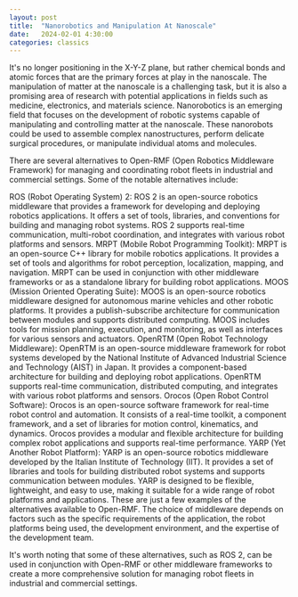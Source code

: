 ```yaml
---
layout: post
title:  "Nanorobotics and Manipulation At Nanoscale"
date:   2024-02-01 4:30:00
categories: classics
---
```



It's no longer positioning in the X-Y-Z plane, but rather chemical bonds and atomic forces that are the primary forces at play in the nanoscale. The manipulation of matter at the nanoscale is a challenging task, but it is also a promising area of research with potential applications in fields such as medicine, electronics, and materials science. Nanorobotics is an emerging field that focuses on the development of robotic systems capable of manipulating and controlling matter at the nanoscale. These nanorobots could be used to assemble complex nanostructures, perform delicate surgical procedures, or manipulate individual atoms and molecules.


There are several alternatives to Open-RMF (Open Robotics Middleware Framework) for managing and coordinating robot fleets in industrial and commercial settings. Some of the notable alternatives include:

ROS (Robot Operating System) 2:
ROS 2 is an open-source robotics middleware that provides a framework for developing and deploying robotics applications.
It offers a set of tools, libraries, and conventions for building and managing robot systems.
ROS 2 supports real-time communication, multi-robot coordination, and integrates with various robot platforms and sensors.
MRPT (Mobile Robot Programming Toolkit):
MRPT is an open-source C++ library for mobile robotics applications.
It provides a set of tools and algorithms for robot perception, localization, mapping, and navigation.
MRPT can be used in conjunction with other middleware frameworks or as a standalone library for building robot applications.
MOOS (Mission Oriented Operating Suite):
MOOS is an open-source robotics middleware designed for autonomous marine vehicles and other robotic platforms.
It provides a publish-subscribe architecture for communication between modules and supports distributed computing.
MOOS includes tools for mission planning, execution, and monitoring, as well as interfaces for various sensors and actuators.
OpenRTM (Open Robot Technology Middleware):
OpenRTM is an open-source middleware framework for robot systems developed by the National Institute of Advanced Industrial Science and Technology (AIST) in Japan.
It provides a component-based architecture for building and deploying robot applications.
OpenRTM supports real-time communication, distributed computing, and integrates with various robot platforms and sensors.
Orocos (Open Robot Control Software):
Orocos is an open-source software framework for real-time robot control and automation.
It consists of a real-time toolkit, a component framework, and a set of libraries for motion control, kinematics, and dynamics.
Orocos provides a modular and flexible architecture for building complex robot applications and supports real-time performance.
YARP (Yet Another Robot Platform):
YARP is an open-source robotics middleware developed by the Italian Institute of Technology (IIT).
It provides a set of libraries and tools for building distributed robot systems and supports communication between modules.
YARP is designed to be flexible, lightweight, and easy to use, making it suitable for a wide range of robot platforms and applications.
These are just a few examples of the alternatives available to Open-RMF. The choice of middleware depends on factors such as the specific requirements of the application, the robot platforms being used, the development environment, and the expertise of the development team.

It's worth noting that some of these alternatives, such as ROS 2, can be used in conjunction with Open-RMF or other middleware frameworks to create a more comprehensive solution for managing robot fleets in industrial and commercial settings.